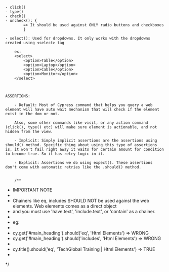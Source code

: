 

	- click()
	- type()
	- check()
	- uncheck(): {
			=> It should be used against ONLY radio buttons and checkboxes	
			}

	- select(): Used for dropdowns. It only works with the dropdowns created using <select> tag

		ex: 
		<select>
			<option>Table</option>
			<option>Laptop</option>
			<option>Cable</option>
			<option>Monitor</option>
		</select>



	ASSERTIONS:

		- Default: Most of Cypress command that helps you query a web element will have auto wait mechanism that will check if the element exist in the dom or not.

		Also, some other commands like visit, or any action command (click(), type() etc) will make sure element is actionable, and not hidden from the view.

		- Implicit: Simply implicit assertions are the assertions using should() method. Specific thing about using this type of assertions is, it won't fail right away it waits for certain amount for condition to become true. So it has retry logic in it.

		- Explicit: Assertions we do using expect(). These assertions don't come with automatic retries like the .should() method.


		/**
* IMPORTANT NOTE
*
* Chainers like eq, includes SHOULD NOT be used against the web elements. Web elements comes as a direct object
* and you must use 'have.text', 'include.text', or 'contain' as a chainer.
*
* eg:
*
* cy.get('#main_heading').should('eq', 'Html Elements') => WRONG
* cy.get('#main_heading').should('includes', 'Html Elements') => WRONG
*
* cy.title().should('eq', 'TechGlobal Training | Html Elements') => TRUE
*
*/